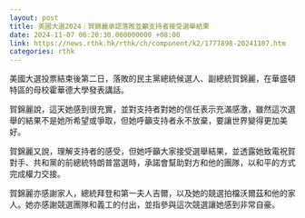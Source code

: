 ```yaml
---
layout: post
title: 美國大選2024｜賀錦麗承認落敗並籲支持者接受選舉結果
date: 2024-11-07 06:20:30.000000000 +08:00
link: https://news.rthk.hk/rthk/ch/component/k2/1777898-20241107.htm
categories: rthk
---
```


美國大選投票結束後第二日，落敗的民主黨總統候選人、副總統賀錦麗，在華盛頓特區的母校霍華德大學發表講話。

賀錦麗說，這天她感到很充實，並對支持者對她的信任表示充滿感激，雖然這次選舉的結果不是她所希望或爭取，但她呼籲支持者永不放棄，要讓世界變得更加美好。

賀錦麗又說，理解支持者的感受，但她呼籲大家接受選舉結果，並透露她致電祝賀對手、共和黨的前總統特朗普當選時，承諾會幫助對方和他的團隊，以和平的方式完成權力交接。

賀錦麗亦感謝家人，總統拜登和第一夫人吉爾，以及她的競選拍檔沃爾茲和他的家人。她亦感謝競選團隊和義工的付出，並指參與這次競選讓她感到非常自豪。
